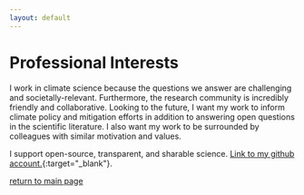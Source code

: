 ```yaml
---
layout: default
---
```


# Professional Interests

I work in climate science because the questions we answer are challenging and societally-relevant. Furthermore, the research community is incredibly friendly and collaborative. Looking to the future, I want my work to inform climate policy and mitigation efforts in addition to answering open questions in the scientific literature. I also want my work to be surrounded by colleagues with similar motivation and values.

<!-- Talk about climate impacts on under-resourced communities, and the global south. -->

<!-- [link to PREFIRE article highlighting the work of graduate studets](https://prefire.ssec.wisc.edu/news/2022/04/06/scientific.html){:target="_blank"} -->

I support open-source, transparent, and sharable science. [Link to my github account.](https://github.com/jshaw35){:target="_blank"}.

[return to main page](./)
